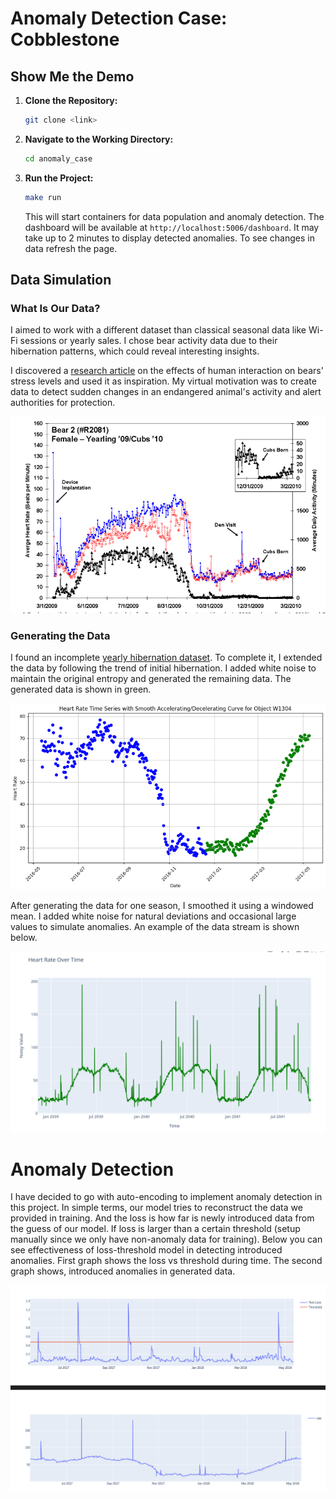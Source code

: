 
# Anomaly Detection Case: Cobblestone

## Show Me the Demo

1. **Clone the Repository:**
   ```bash
   git clone <link>
   ```

2. **Navigate to the Working Directory:**
   ```bash
   cd anomaly_case
   ```

3. **Run the Project:**
   ```bash
   make run
   ```
   This will start containers for data population and anomaly detection. The dashboard will be available at `http://localhost:5006/dashboard`. It may take up to 2 minutes to display detected anomalies. To see changes in data refresh the page.

## Data Simulation

### What Is Our Data?

I aimed to work with a different dataset than classical seasonal data like Wi-Fi sessions or yearly sales. I chose bear activity data due to their hibernation patterns, which could reveal interesting insights.

I discovered a [research article](https://www.nature.com/articles/srep40732) on the effects of human interaction on bears' stress levels and used it as inspiration. My virtual motivation was to create data to detect sudden changes in an endangered animal's activity and alert authorities for protection.

![Bear Activity](image.png)

### Generating the Data

I found an incomplete [yearly hibernation dataset](https://datadryad.org/stash/dataset/doi:10.5061/dryad.6tt0h5s). To complete it, I extended the data by following the trend of initial hibernation. I added white noise to maintain the original entropy and generated the remaining data. The generated data is shown in green.

![Generated Data](image-1.png)

After generating the data for one season, I smoothed it using a windowed mean. I added white noise for natural deviations and occasional large values to simulate anomalies. An example of the data stream is shown below. 

![Data Stream](image-3.png)

# Anomaly Detection

I have decided to go with auto-encoding to implement anomaly detection in this project. In simple terms, our model tries to reconstruct the data we provided in training. And the loss is how far is newly introduced data from the guess of our model. If loss is larger than a certain threshold (setup manually since we only have non-anomaly data for training). Below you can see effectiveness of loss-threshold model in detecting introduced anomalies. First graph shows the loss vs threshold  during time. The second graph shows, introduced anomalies in generated data.

![alt text](image-4.png)